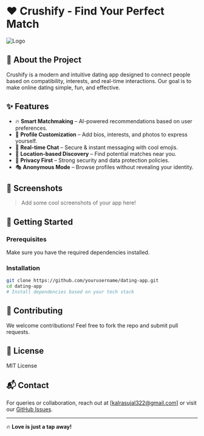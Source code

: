 # ❤️ Crushify - Find Your Perfect Match

![Logo](https://i.pinimg.com/1200x/4b/a3/25/4ba325ebe5429b4a741aeba21f20055f.jpg)

## 🚀 About the Project
Crushify is a modern and intuitive dating app designed to connect people based on compatibility, interests, and real-time interactions. Our goal is to make online dating simple, fun, and effective.

## ✨ Features
- 🔥 **Smart Matchmaking** – AI-powered recommendations based on user preferences.
- 📝 **Profile Customization** – Add bios, interests, and photos to express yourself.
- 💬 **Real-time Chat** – Secure & instant messaging with cool emojis.
- 📍 **Location-based Discovery** – Find potential matches near you.
- 🚫 **Privacy First** – Strong security and data protection policies.
- 🎭 **Anonymous Mode** – Browse profiles without revealing your identity.

## 📸 Screenshots
> Add some cool screenshots of your app here!

## 🚀 Getting Started
### Prerequisites
Make sure you have the required dependencies installed.

### Installation
```bash
git clone https://github.com/yourusername/dating-app.git
cd dating-app
# Install dependencies based on your tech stack
```

## 🤝 Contributing
We welcome contributions! Feel free to fork the repo and submit pull requests.

## 📜 License
MIT License

## 📬 Contact
For queries or collaboration, reach out at [kalrasujal322@gmail.com] or visit our [GitHub Issues](https://github.com/sujalkalra/crushify/issues).

---
🔥 **Love is just a tap away!**
